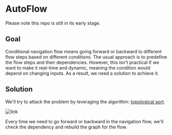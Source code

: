# AutoFlow
Please note this repo is still in its early stage.

## Goal
Conditional navigation flow means going forward or backward to different flow steps based on different conditions. The usual approach is to predefine the flow steps and their dependencies. However, this isn't practical if we want to make it real-time and dynamic, meaning the condition would depend on changing inputs. As a result, we need a solution to achieve it.

## Solution
We'll try to attack the problem by leveraging the algorithm: [topological sort](https://github.com/trekhleb/javascript-algorithms/tree/master/src/algorithms/graph/topological-sorting).

![link](https://camo.githubusercontent.com/46778ce4ba450edb3149de67c2718061def8fd96/68747470733a2f2f75706c6f61642e77696b696d656469612e6f72672f77696b6970656469612f636f6d6d6f6e732f632f63362f546f706f6c6f676963616c5f4f72646572696e672e737667)

Every time we need to go forward or backward in the navigation flow, we'll check the dependency and rebuild the graph for the flow.
